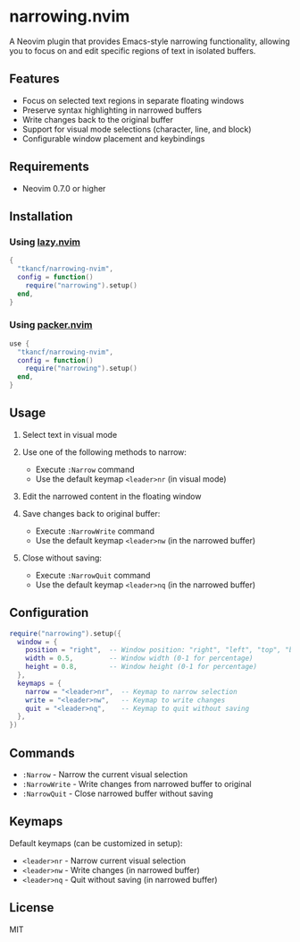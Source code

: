 # narrowing.nvim

A Neovim plugin that provides Emacs-style narrowing functionality, allowing you to focus on and edit specific regions of text in isolated buffers.

## Features

- Focus on selected text regions in separate floating windows
- Preserve syntax highlighting in narrowed buffers
- Write changes back to the original buffer
- Support for visual mode selections (character, line, and block)
- Configurable window placement and keybindings

## Requirements

- Neovim 0.7.0 or higher

## Installation

### Using [lazy.nvim](https://github.com/folke/lazy.nvim)

```lua
{
  "tkancf/narrowing-nvim",
  config = function()
    require("narrowing").setup()
  end,
}
```

### Using [packer.nvim](https://github.com/wbthomason/packer.nvim)

```lua
use {
  "tkancf/narrowing-nvim",
  config = function()
    require("narrowing").setup()
  end,
}
```

## Usage

1. Select text in visual mode
2. Use one of the following methods to narrow:
   - Execute `:Narrow` command
   - Use the default keymap `<leader>nr` (in visual mode)

3. Edit the narrowed content in the floating window
4. Save changes back to original buffer:
   - Execute `:NarrowWrite` command
   - Use the default keymap `<leader>nw` (in the narrowed buffer)

5. Close without saving:
   - Execute `:NarrowQuit` command
   - Use the default keymap `<leader>nq` (in the narrowed buffer)

## Configuration

```lua
require("narrowing").setup({
  window = {
    position = "right",  -- Window position: "right", "left", "top", "bottom"
    width = 0.5,         -- Window width (0-1 for percentage)
    height = 0.8,        -- Window height (0-1 for percentage)
  },
  keymaps = {
    narrow = "<leader>nr",  -- Keymap to narrow selection
    write = "<leader>nw",   -- Keymap to write changes
    quit = "<leader>nq",    -- Keymap to quit without saving
  },
})
```

## Commands

- `:Narrow` - Narrow the current visual selection
- `:NarrowWrite` - Write changes from narrowed buffer to original
- `:NarrowQuit` - Close narrowed buffer without saving

## Keymaps

Default keymaps (can be customized in setup):

- `<leader>nr` - Narrow current visual selection
- `<leader>nw` - Write changes (in narrowed buffer)
- `<leader>nq` - Quit without saving (in narrowed buffer)

## License

MIT
